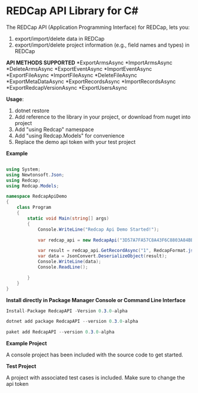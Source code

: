 # REDCap API Library for C#
The REDCap API (Application Programming Interface) for REDCap, lets you:
1.  export/import/delete data in REDCap
2.  export/import/delete project information (e.g., field names and types) in REDCap

__API METHODS SUPPORTED__
*ExportArmsAsync
*ImportArmsAsync
*DeleteArmsAsync
*ExportEventAsync
*ImportEventAsync  
*ExportFileAsync
*ImportFileAsync
*DeleteFileAsync
*ExportMetaDataAsync
*ExportRecordsAsync
*ImportRecordsAsync
*ExportRedcapVersionAsync
*ExportUsersAsync

__Usage__:

1. dotnet restore
2. Add reference to the library in your project, or download from nuget into project
3. Add "using Redcap" namespace
4. Add "using Redcap.Models" for convenience
5. Replace the demo api token with your test project

__Example__
```C# 

using System;
using Newtonsoft.Json;
using Redcap;
using Redcap.Models;

namespace RedcapApiDemo
{
    class Program
    {
        static void Main(string[] args)
        {
            Console.WriteLine("Redcap Api Demo Started!");

            var redcap_api = new RedcapApi("3D57A7FA57C8A43F6C8803A84BB3957B", "http://localhost/redcap/api/");

            var result = redcap_api.GetRecordAsync("1", RedcapFormat.json, RedcapDataType.flat, ReturnFormat.json, null, null, null, null).Result;
            var data = JsonConvert.DeserializeObject(result);
            Console.WriteLine(data);
            Console.ReadLine();

        }
    }
}

```

__Install directly in Package Manager Console or Command Line Interface__
```C#
Install-Package RedcapAPI -Version 0.3.0-alpha  
```

```C#
dotnet add package RedcapAPI --version 0.3.0-alpha 
 ```

```C#
paket add RedcapAPI --version 0.3.0-alpha  
```

__Example Project__

A console project has been included with the source code to get started.

__Test Project__

A project with associated test cases is included. Make sure to change the api token